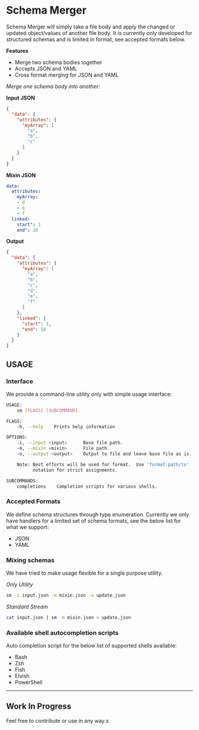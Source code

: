 # Schema Merger

Schema Merger will simply take a file body and apply the changed or updated object/values of another file body.  It is currently only developed for structured schemas and is limited in format, see accepted formats below.

**Features**  
- Merge two schema bodies together
- Accepts JSON and YAML
- Cross format merging for JSON and YAML

_Merge one schema body into another:_

**Input JSON**  
```json
{
  "data": {
    "attributes": {
      "myArray": [
        "a",
        "b",
        "c"
      ]
    }
  }
}
```

**Mixin JSON**  
```yaml
data:
  attributes:
    myArray:
    - d
    - e
    - f
  linked:
    start": 1
    end": 10
```

**Output**  
```json  
{
  "data": {
    "attributes": {
      "myArray": [
        "a",
        "b",
        "c",
        "d",
        "e",
        "f"
      ]
    },
    "linked": {
      "start": 1,
      "end": 10
    }
  }
}
```

## USAGE
### Interface

We provide a command-line utility only with simple usage interface:

```bash
USAGE:
    sm [FLAGS] [SUBCOMMAND]

FLAGS:
    -h, --help    Prints help information

OPTIONS:
    -i, --input <input>      Base file path.
    -m, --mixin <mixin>      File path.
    -o, --output <output>    Output to file and leave base file as is.

    Note: Best efforts will be used for format.  Use 'format:path/to'
          notation for strict assignments.

SUBCOMMANDS:
    completions    Completion scripts for various shells.
```

### Accepted Formats

We define schema structures through type enumeration.  Currently we only have handlers for a limited set of schema formats, see the below list for what we support:

- JSON
- YAML

### Mixing schemas

We have tried to make usage flexible for a single purpose utility.

_Only Utility_  
```bash
sm -i input.json -m mixin.json -o update.json
```

_Standard Stream_  

```bash
cat input.json | sm -m mixin.json > update.json
```

### Available shell autocompletion scripts

Auto completion script for the below list of supported shells available:

- Bash
- Zsh
- Fish
- Elvish
- PowerShell

---

## Work In Progress
Feel free to contribute or use in any way.s

